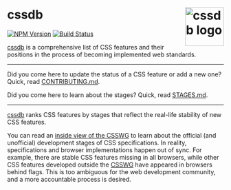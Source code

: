 # cssdb [<img src="https://cssdb.org/images/cssdb.svg" alt="cssdb logo" width="90" height="90" align="right">][cssdb]

[![NPM Version][npm-img]][npm-url]
[![Build Status][cli-img]][cli-url]

[cssdb] is a comprehensive list of CSS features and their positions in
the process of becoming implemented web standards.

---

Did you come here to update the status of a CSS feature or add a new one?
Quick, read [CONTRIBUTING.md](CONTRIBUTING.md).

Did you come here to learn about the stages? Quick, read [STAGES.md](STAGES.md).

---

[cssdb] ranks CSS features by stages that reflect the real-life stability of
new CSS features.

You can read an [inside view of the CSSWG] to learn about the official
(and unofficial) development stages of CSS specifications. In reality,
specifications and browser implementations happen out of sync. For example,
there are stable CSS features missing in all browsers, while other CSS features
developed outside the [CSSWG] have appeared in browsers behind flags. This is
too ambiguous for the web development community, and a more accountable process
is desired.

[cli-img]: https://github.com/csstools/cssdb/actions/workflows/test.yml/badge.svg
[cli-url]: https://github.com/csstools/cssdb/actions/workflows/test.yml
[cssdb]: https://github.com/csstools/cssdb
[CSSWG]: https://wiki.csswg.org/spec
[inside view of the CSSWG]: https://fantasai.inkedblade.net/weblog/2011/inside-csswg/process
[npm-img]: https://img.shields.io/npm/v/cssdb.svg
[npm-url]: https://www.npmjs.com/package/cssdb
